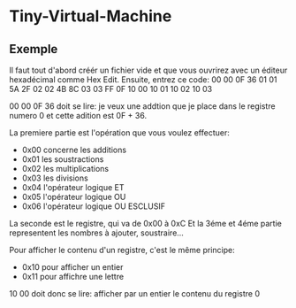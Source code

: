 # Tiny-Virtual-Machine
Exemple
-------
Il faut tout d'abord créér un fichier vide et que vous ouvrirez avec un éditeur hexadécimal comme Hex Edit.
Ensuite, entrez ce code: 00 00 0F 36 01 01 5A 2F 02 02 4B 8C 03 03 FF 0F 10 00 10 01 10 02 10 03

00 00 0F 36 doit se lire: je veux une addtion que je place dans le registre numero 0 et cette adition est 0F + 36.

La premiere partie est l'opération que vous voulez effectuer: 
 - 0x00 concerne les additions
 - 0x01 les soustractions
 - 0x02 les multiplications
 - 0x03 les divisions
 - 0x04 l'opérateur logique ET
 - 0x05 l'opérateur logique OU
 - 0x06 l'opérateur logique OU ESCLUSIF

La seconde est le registre, qui va de 0x00 à 0xC
Et la 3éme et 4éme partie representent les nombres à ajouter, soustraire...

Pour afficher le contenu d'un registre, c'est le même principe:
 - 0x10 pour afficher un entier
 - 0x11 pour affichre une lettre

10 00 doit donc se lire: afficher par un entier le contenu du registre 0
